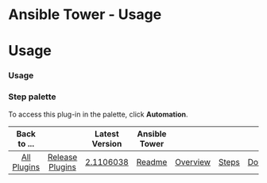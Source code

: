 
Ansible Tower - Usage
=====================

# Usage


### Usage


### **Step palette**

To access this plug-in in the palette, click **Automation**.


|Back to ...||Latest Version|Ansible Tower ||||
| :---: | :---: | :---: | :---: | :---: | :---: | :---: |
|[All Plugins](../../index.md)|[Release Plugins](../README.md)|[2.1106038](https://raw.githubusercontent.com/UrbanCode/IBM-UCR-PLUGINS/main/files/ucr-plugin-ansible/ucr-plugin-ansible-tower-2.1106038.zip)|[Readme](README.md)|[Overview](overview.md)|[Steps](steps.md)|[Downloads](downloads.md)|
